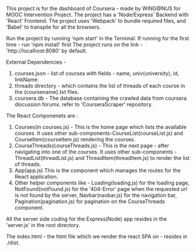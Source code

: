 This project is for the dashboard of Coursera - made by WING@NUS for MOOC Intervention Project.
The project has a 'Node/Express' Backend with 'React' Frontend.
The project uses 'Webpack' to bundle required files, and 'Babel' to transpile for all the browsers.

Run the project by running 'npm start' in the Terminal.
If running for the first time - run 'npm install' first
The project runs on the link - 'http://localhost:8080' by default.

External Dependencies -<br>
1. courses.json - list of courses with fields - name, univ(university), id, linkName. <br>
2. threads directory - which contains the list of threads of each course in the {coursename}.txt files.<br>
3. coursera.db - The database containing the crawled data from coursera discussion forums. refer to 'CourseraScraper' repository.<br>

The React Componenets are :<br>
1. Courses(in courses.js) - This is the home page which lists the available courses. It uses other sub-components-CourseList(courseList.js) and CourseItem(courseItem.js) rendering the courses.<br>
2. CourseThreads(courseThreads.js) - This is the next page - after navigating into one of the courses. It uses other sub-components - ThreadList(threadList.js) and ThreadItem(threadItem.js) to render the list of threads.<br>
3. App(app.js) This is the component which manages the routes for the React application.<br>
4. Other helper components like - Loading(loading.js) for the loading page, NotFound(notFound.js) for the '404-Error' page when the requested url is not found by the server, Navbar(navbar.js) for the navigation bar, Pagination(pagination.js) for pagination on the CourseThreads component.<br>

All the server side coding for the Express(Node) app resides in the 'server.js' in the root directory.

The index.html - the html file which we render the react SPA on - resides in ./dist.
